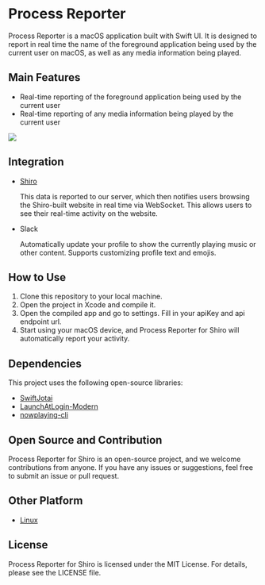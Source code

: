 # Process Reporter

Process Reporter is a macOS application built with Swift UI. It is designed to report in real time the name of the foreground application being used by the current user on macOS, as well as any media information being played.

## Main Features

- Real-time reporting of the foreground application being used by the current user
- Real-time reporting of any media information being played by the current user

![](https://github.com/mx-space/ProcessReporterMac/assets/41265413/8987d41e-2f62-41d7-8bd5-f9aee2d9393f)

## Integration

- [Shiro](https://github.com/Innei/Shiro)

  This data is reported to our server, which then notifies users browsing the Shiro-built website in real time via WebSocket. This allows users to see their real-time activity on the website.

- Slack

  Automatically update your profile to show the currently playing music or other content. Supports customizing profile text and emojis.

## How to Use

1. Clone this repository to your local machine.
2. Open the project in Xcode and compile it.
3. Open the compiled app and go to settings. Fill in your apiKey and api endpoint url.
4. Start using your macOS device, and Process Reporter for Shiro will automatically report your activity.

## Dependencies

This project uses the following open-source libraries:

- [SwiftJotai](https://github.com/unixzii/SwiftJotai)
- [LaunchAtLogin-Modern](https://github.com/sindresorhus/LaunchAtLogin-Modern)
- [nowplaying-cli](https://github.com/kirtan-shah/nowplaying-cli)

## Open Source and Contribution

Process Reporter for Shiro is an open-source project, and we welcome contributions from anyone. If you have any issues or suggestions, feel free to submit an issue or pull request.

## Other Platform

- [Linux](https://github.com/ttimochan/processforlinux)

## License

Process Reporter for Shiro is licensed under the MIT License. For details, please see the LICENSE file.
